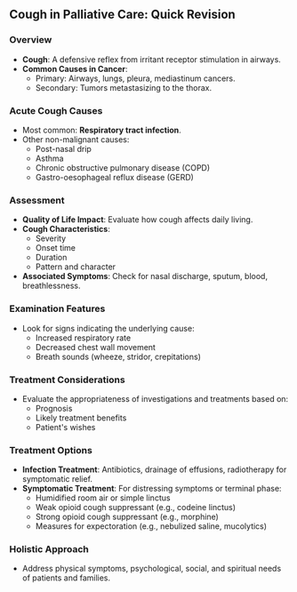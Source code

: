 ## Cough in Palliative Care: Quick Revision

### Overview
- **Cough**: A defensive reflex from irritant receptor stimulation in airways.
- **Common Causes in Cancer**:
  - Primary: Airways, lungs, pleura, mediastinum cancers.
  - Secondary: Tumors metastasizing to the thorax.
  
### Acute Cough Causes
- Most common: **Respiratory tract infection**.
- Other non-malignant causes:
  - Post-nasal drip
  - Asthma
  - Chronic obstructive pulmonary disease (COPD)
  - Gastro-oesophageal reflux disease (GERD)

### Assessment
- **Quality of Life Impact**: Evaluate how cough affects daily living.
- **Cough Characteristics**:
  - Severity
  - Onset time
  - Duration
  - Pattern and character
- **Associated Symptoms**: Check for nasal discharge, sputum, blood, breathlessness.

### Examination Features
- Look for signs indicating the underlying cause:
  - Increased respiratory rate
  - Decreased chest wall movement
  - Breath sounds (wheeze, stridor, crepitations)

### Treatment Considerations
- Evaluate the appropriateness of investigations and treatments based on:
  - Prognosis
  - Likely treatment benefits
  - Patient's wishes

### Treatment Options
- **Infection Treatment**: Antibiotics, drainage of effusions, radiotherapy for symptomatic relief.
- **Symptomatic Treatment**: For distressing symptoms or terminal phase:
  - Humidified room air or simple linctus
  - Weak opioid cough suppressant (e.g., codeine linctus)
  - Strong opioid cough suppressant (e.g., morphine)
  - Measures for expectoration (e.g., nebulized saline, mucolytics)

### Holistic Approach
- Address physical symptoms, psychological, social, and spiritual needs of patients and families.